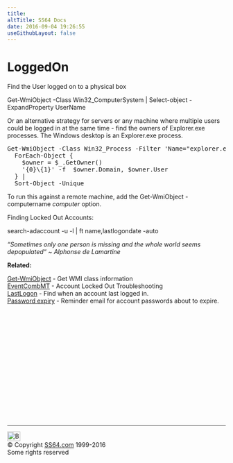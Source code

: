 ```yaml
---
title:
altTitle: SS64 Docs
date: 2016-09-04 19:26:55
useGithubLayout: false
---
```

<!-- #BeginLibraryItem "/Library/head_pssyntax.lbi" --><!-- #EndLibraryItem -->
<h1> LoggedOn </h1>
<p>Find the User logged on to a physical box </p>
<p class="code">Get-WmiObject -Class Win32_ComputerSystem | Select-object -ExpandProperty UserName</p>
<p>Or an alternative strategy for servers or any machine where multiple users could be logged in at the same time - find the owners of Explorer.exe processes. The Windows desktop is an Explorer.exe process.</p>
<pre>Get-WmiObject -Class Win32_Process -Filter 'Name="explorer.exe"'  |
  ForEach-Object {
    $owner = $_.GetOwner()
    '{0}\{1}' -f  $owner.Domain, $owner.User
  } | 
  Sort-Object -Unique</pre>
<p>To run this against a remote machine, add the <span class="code">Get-WmiObject -computername <i>computer</i></span> option.</p>
<p>Finding Locked Out Accounts:</p>
<p class="code">search-adaccount -u -l | ft name,lastlogondate -auto</p>
<p class="quote"><i>“Sometimes only one person is missing and the whole world seems depopulated“ ~ Alphonse de Lamartine</i></p>
<p><b>Related:</b></p>
<p><a href="get-wmiobject.html">Get-WmiObject</a> - Get WMI class information<br>
<a href="http://social.technet.microsoft.com/wiki/contents/articles/4585.account-locked-out-troubleshooting-eventcombmt.aspx">EventCombMT</a> - Account Locked Out Troubleshooting<br>
<a href="syntax-lastlogon.html">LastLogon</a> - Find when an account last logged in.<br>
<a href="syntax-expiry.html">Password expiry</a> - Reminder email for account passwords about to expire.</p><!-- #BeginLibraryItem "/Library/foot_ps.lbi" --><p><script async="" src="//pagead2.googlesyndication.com/pagead/js/adsbygoogle.js"></script>
<!-- PowerShell300 -->
<ins class="adsbygoogle" style="display:inline-block;width:300px;height:250px" data-ad-client="ca-pub-6140977852749469" data-ad-slot="6253539900"></ins>
<script>
(adsbygoogle = window.adsbygoogle || []).push({});
</script></p>
<hr>
<div id="bl" class="footer"><a href="#"><img src="../images/top.png" width="30" height="22" alt="Back to the Top"></a></div>
<div id="br" class="footer, tagline">© Copyright <a href="http://ss64.com/">SS64.com</a> 1999-2016<br>
Some rights reserved</div><!-- #EndLibraryItem -->

